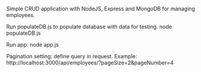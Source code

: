 Simple CRUD application with NodeJS, Express and MongoDB for managing employees.

Run populateDB.js to populate database with data for testing.
node populateDB.js

Run app:
node app.js

Pagination setting: define query in request.
Example: http://localhost:3000/api/employees/?pageSize=2&pageNumber=4
